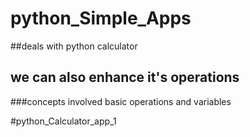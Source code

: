 # python_Simple_Apps

##deals with python calculator

## we can also enhance it's operations

###concepts involved basic operations and variables

#python_Calculator_app_1
